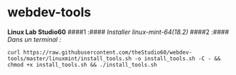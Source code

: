 # webdev-tools #
**Linux Lab Studio60**
####1 :####
 *Installer linux-mint-64(18.2)*
####2 :####
 *Dans un terminal :*
```
curl https://raw.githubusercontent.com/theStudio60/webdev-tools/master/linuxmint/install_tools.sh -o install_tools.sh -C - && chmod +x install_tools.sh && ./install_tools.sh
```
